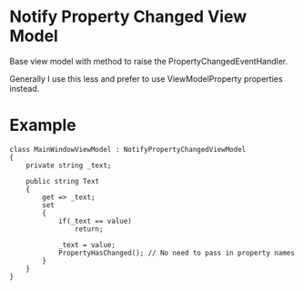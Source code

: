 # Notify Property Changed View Model

Base view model with method to raise the PropertyChangedEventHandler.

Generally I use this less and prefer to use ViewModelProperty<T> properties instead.

# Example

```CSharp
class MainWindowViewModel : NotifyPropertyChangedViewModel
{
    private string _text;
    
    public string Text
    {
        get => _text;
        set
        {
            if(_text == value)
                return;
            
            _text = value;
            PropertyHasChanged(); // No need to pass in property names
        }
    }
}
```